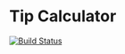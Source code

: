 # Tip Calculator

[![Build Status](https://travis-ci.org/ericmeyer/TipCalculatoriOS.svg?branch=master)](https://travis-ci.org/ericmeyer/TipCalculatoriOS)
